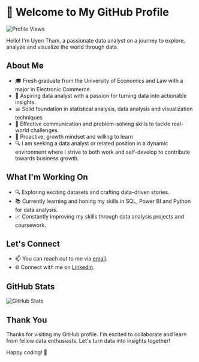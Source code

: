 # 👋 Welcome to My GitHub Profile

![Profile Views](https://komarev.com/ghpvc/?username=tuuyen13&color=blue)

Hello! I'm Uyen Tham, a passionate data analyst on a journey to explore, analyze and visualize the world through data. 
## About Me

- 🎓 Fresh graduate from the University of Economics and Law with a major in Electronic Commerce.
- 💼 Aspiring data analyst with a passion for turning data into actionable insights.
- 📊 Solid foundation in statistical analysis, data analysis and visualization techniques
- 🧩 Effective communication and problem-solving skills to tackle real-world challenges.
- 🧩 Proactive, growth mindset and willing to learn
- 🔍 I am seeking a data analyst or related position in a dynamic environment where I strive to both work and self-develop to contribute towards business growth.

## What I'm Working On
- 🔍 Exploring exciting datasets and crafting data-driven stories.
- 📚 Currently learning and honing my skills in SQL, Power BI and Python for data analysis.
- 📈 Constantly improving my skills through data analysis projects and coursework.

## Let's Connect

- 📫 You can reach out to me via [email](mailto:tuuyen130102@gmail.com).
- 🌐 Connect with me on [LinkedIn](https://www.linkedin.com/in/uyenthamthitu/).

## GitHub Stats

![GitHub Stats](https://github-readme-stats.vercel.app/api?username=tuuyen13&show_icons=true&theme=dark)

## Thank You

Thanks for visiting my GitHub profile. I'm excited to collaborate and learn from fellow data enthusiasts. Let's turn data into insights together!

Happy coding! 🚀
